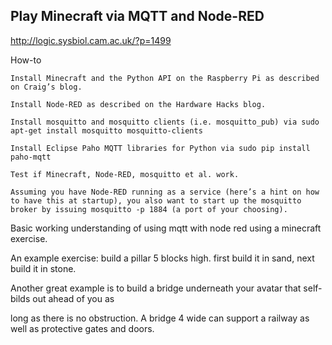 
<h2>Play Minecraft via MQTT and Node-RED</h2>


http://logic.sysbiol.cam.ac.uk/?p=1499

How-to

    Install Minecraft and the Python API on the Raspberry Pi as described on Craig’s blog.

    Install Node-RED as described on the Hardware Hacks blog.

    Install mosquitto and mosquitto clients (i.e. mosquitto_pub) via sudo apt-get install mosquitto mosquitto-clients

    Install Eclipse Paho MQTT libraries for Python via sudo pip install paho-mqtt 

    Test if Minecraft, Node-RED, mosquitto et al. work.

    Assuming you have Node-RED running as a service (here’s a hint on how to have this at startup), you also want to start up the mosquitto broker by issuing mosquitto -p 1884 (a port of your choosing).

Basic working understanding of using mqtt with node red using a minecraft exercise.

An example exercise: build a pillar 5 blocks high. first build it in sand, next build it in stone.

Another great example is to build a bridge underneath your avatar that self-bilds out ahead of you as 

long as there is no obstruction. A bridge 4 wide can support a railway as well as protective gates and doors.
